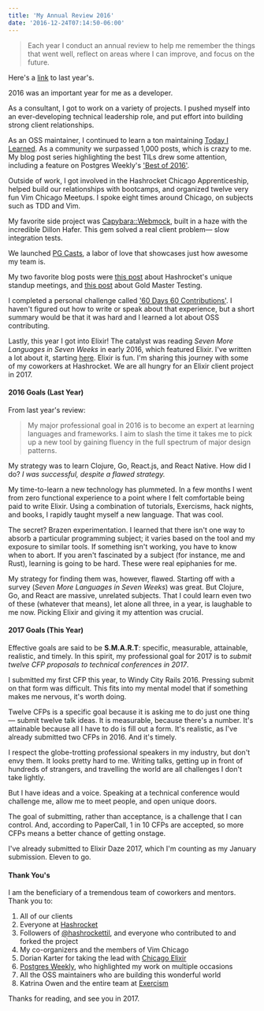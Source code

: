 ```yaml
---
title: 'My Annual Review 2016'
date: '2016-12-24T07:14:50-06:00'
---
```


> Each year I conduct an annual review to help me remember the things that went
> well, reflect on areas where I can improve, and focus on the future.

Here's a [link](/my-annual-review-2015) to last year's.

2016 was an important year for me as a developer.

As a consultant, I got to work on a variety of projects. I pushed myself into an
ever-developing technical leadership role, and put effort into building strong client
relationships.

As an OSS maintainer, I continued to learn a ton maintaining [Today I
Learned](https://til.hashrocket.com). As a community we surpassed 1,000 posts,
which is crazy to me. My blog post series highlighting the best TILs drew some attention, including a feature on Postgres Weekly's ['Best of
2016'](http://postgresweekly.com/issues/187).

Outside of work, I got involved in the Hashrocket Chicago Apprenticeship,
helped build our relationships with bootcamps, and organized twelve very fun
Vim Chicago Meetups. I spoke eight times around Chicago, on subjects such
as TDD and Vim.

My favorite side project was [Capybara::Webmock](https://github.com/hashrocket/capybara-webmock), built in a haze with the
incredible Dillon Hafer. This gem solved a real client problem— slow
integration tests. 

We launched [PG Casts](https://www.pgcasts.com), a labor of love that
showcases just how awesome my team is.

My two favorite blog posts were [this
post](https://hashrocket.com/blog/posts/hashrocket-stands-up) about
Hashrocket's unique standup meetings, and [this
post](https://hashrocket.com/blog/posts/gold-master-testing) about Gold Master
Testing.

I completed a personal challenge called ['60 Days 60
Contributions'](/60-days-60-contributions). I haven't figured out how to write
or speak about that experience, but a short summary would be that it was hard
and I learned a lot about OSS contributing.

Lastly, this year I got into Elixir! The catalyst was reading
*Seven More Languages in Seven Weeks* in early 2016, which featured Elixir.
I've written a lot about it, starting
[here](http://www.jakeworth.com/why-elixir). Elixir is fun. I'm sharing this
journey with some of my coworkers at Hashrocket. We are all hungry for
an Elixir client project in 2017.

#### 2016 Goals (Last Year)

From last year's review:

> My major professional goal in 2016 is to become an expert at learning
> languages and frameworks. I aim to slash the time it takes me to pick up a
> new tool by gaining fluency in the full spectrum of major design patterns.

My strategy was to learn Clojure, Go, React.js, and React Native.
How did I do? *I was successful, despite a flawed strategy.*

My time-to-learn a new technology has plummeted. In a few months I went from
zero functional experience to a point where I felt comfortable being
paid to write Elixir. Using a combination of tutorials, Exercisms, hack nights, 
and books, I rapidly taught myself a new language. That was cool.

The secret? Brazen experimentation. I learned that there isn't one way to absorb a
particular programming subject; it varies based on the tool and
my exposure to similar tools. If something isn't working, you have to know
when to abort. If you aren't fascinated by a subject (for instance, me and Rust), learning is going to be hard. These were real epiphanies for me.

My strategy for finding them was, however, flawed. Starting off with a survey
(*Seven More Languages in Seven Weeks*) was great. But Clojure, Go, and React
are massive, unrelated subjects. That I could learn even two of these (whatever that means), let
alone all three, in a year, is laughable to me now. Picking Elixir and giving it my attention was crucial.

#### 2017 Goals (This Year)

Effective goals are said to be **S.M.A.R.T**: specific, measurable,
attainable, realistic, and timely. In this spirit, my professional goal for
2017 is to *submit twelve CFP proposals to technical conferences in 2017*.

I submitted my first CFP this year, to Windy City Rails 2016. Pressing submit on that form was difficult. This
fits into my mental model that if something makes me nervous, it's worth doing.

Twelve CFPs is a specific goal because it is asking me to do just one thing—
submit twelve talk ideas. It is measurable, because there's a number. It's
attainable because all I have to do is fill out a form. It's realistic, as I've
already submitted two CFPs in 2016. And it's
timely.

I respect the globe-trotting professional speakers in my industry, but don't
envy them. It looks pretty hard to me. Writing talks, getting up in front of
hundreds of strangers, and travelling the world are all challenges I don't take
lightly.

But I have ideas and a voice. Speaking at a technical conference would
challenge me, allow me to meet people, and open unique doors.

The goal of submitting, rather than acceptance, is a challenge that I can control. And, according to PaperCall, 1 in 10 CFPs are
accepted, so more CFPs means a better chance of getting onstage.

I've already submitted to Elixir Daze 2017,
which I'm counting as my January submission. Eleven to go.

#### Thank You's

I am the beneficiary of a tremendous team of coworkers and mentors. Thank you to:

1. All of our clients
1. Everyone at [Hashrocket](https://hashrocket.com)
1. Followers of [@hashrockettil](https://twitter.com/hashrockettil), and everyone
   who contributed to and forked the project
1. My co-organizers and the members of Vim Chicago
1. Dorian Karter for taking the lead with [Chicago Elixir](https://www.meetup.com/ChicagoElixir)
1. [Postgres Weekly](https://twitter.com/postgresweekly), who highlighted my
   work on multiple occasions
1. All the OSS maintainers who are building this wonderful world
1. Katrina Owen and the entire team at [Exercism](http://exercism.io)

Thanks for reading, and see you in 2017.